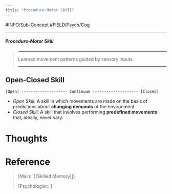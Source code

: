 ```yaml
---
title: "Procedure-Motor Skill"
---
```



#INFO/Sub-Concept #FIELD/Psych/Cog 

---


##### Procedure-Motor Skill
> ------------------------------------------------------------
> Learned movement patterns guided by sensory inputs.
>
> ------------------------------------------------------------

## Open-Closed Skill

```text
[Open] -------------------- Continuum -------------------- [Closed]
```

- *Open Skill*: A skill in which movements are made on the basis of predictions about **changing demands** of the environment
- *Closed Skill*: A skill that involves performing **predefined movements** that, ideally, never vary.

# Thoughts

# Reference

> [Main:: [[Skilled Memory]]]
>
> [Psychologist:: ]
